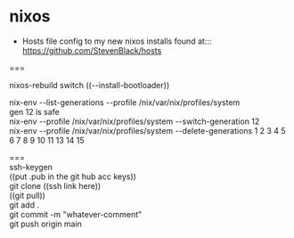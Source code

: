 # nixos  
  
- Hosts file config to my new nixos installs found at::: https://github.com/StevenBlack/hosts

===

nixos-rebuild switch ((--install-bootloader))
  
nix-env --list-generations --profile /nix/var/nix/profiles/system  
gen 12 is safe  
nix-env --profile /nix/var/nix/profiles/system --switch-generation 12  
nix-env --profile /nix/var/nix/profiles/system --delete-generations 1 2 3 4 5 6 7 8 9 10 11 13 14 15  
  
===  
ssh-keygen  
((put .pub in the git hub acc keys))  
git clone ((ssh link here))  
((git pull))  
git add .  
git commit -m "whatever-comment"  
git push origin main  
  


